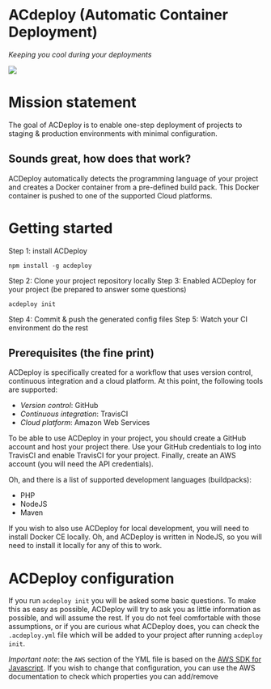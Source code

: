 # ACdeploy (Automatic Container Deployment)
*Keeping you cool during your deployments*

![](https://user-images.githubusercontent.com/435237/29970265-32004424-8f24-11e7-9c1f-c09919876e83.jpg)

# Mission statement

The goal of ACDeploy is to enable one-step deployment of projects to staging & production environments with minimal configuration.

## Sounds great, how does that work?

ACDeploy automatically detects the programming language of your project and creates a Docker container from a pre-defined build pack. This Docker container is pushed to one of the supported Cloud platforms.

# Getting started

Step 1: install ACDeploy

```
npm install -g acdeploy
```

Step 2: Clone your project repository locally
Step 3: Enabled ACDeploy for your project (be prepared to answer some questions)

```
acdeploy init
```

Step 4: Commit & push the generated config files
Step 5: Watch your CI environment do the rest

## Prerequisites (the fine print)

ACDeploy is specifically created for a workflow that uses version control, continuous integration and a cloud platform. At this point, the following tools are supported:

- *Version control*: GitHub
- *Continuous integration*: TravisCI
- *Cloud platform*: Amazon Web Services

To be able to use ACDeploy in your project, you should create a GitHub account and host your project there. Use your GitHub credentials to log into TravisCI and enable TravisCI for your project. Finally, create an AWS account (you will need the API credentials).

Oh, and there is a list of supported development languages (buildpacks):

- PHP
- NodeJS
- Maven

If you wish to also use ACDeploy for local development, you will need to install Docker CE locally. Oh, and ACDeploy is written in NodeJS, so you will need to install it locally for any of this to work.

# ACDeploy configuration

If you run `acdeploy init` you will be asked some basic questions. To make this as easy as possible, ACDeploy will try to ask you as little information as possible, and will assume the rest. If you do not feel comfortable with those assumptions, or if you are curious what ACDeploy does, you can check the `.acdeploy.yml` file which will be added to your project after running `acdeploy init`.

_Important note_: the `AWS` section of the YML file is based on the [AWS SDK for Javascript](https://docs.aws.amazon.com/AWSJavaScriptSDK/latest/index.html). If you wish to change that configuration, you can use the AWS documentation to check which properties you can add/remove
